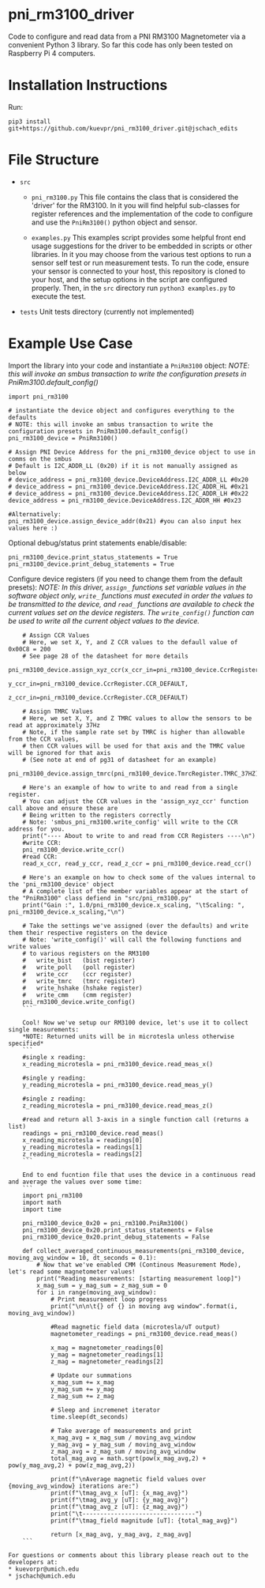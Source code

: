 # pni_rm3100_driver
Code to configure and read data from a PNI RM3100 Magnetometer via a convenient Python 3 library. So far this code has only been tested on Raspberry Pi 4 computers. 

# Installation Instructions
Run: 

```
pip3 install git+https://github.com/kuevpr/pni_rm3100_driver.git@jschach_edits
```

# File Structure
* `src`
    * `pni_rm3100.py`
This file contains the class that is considered the 'driver' for the RM3100. In it you will find helpful sub-classes for register references and the implementation of the code to configure and use the `PniRm3100()` python object and sensor.  

    * `examples.py`
This examples script provides some helpful front end usage suggestions for the driver to be embedded in scripts or other libraries. In it you may choose from the various test options to run a sensor self test or run measurement tests. To run the code, ensure your sensor is connected to your host, this repository is cloned to your host, and  the setup options in the script are configured properly. Then, in the `src` directory run `python3 examples.py` to execute the test. 

* `tests`
Unit tests directory (currently not implemented)

# Example Use Case
Import the library into your code and instantiate a `PniRm3100` object:
*NOTE: this will invoke an smbus transaction to write the configuration presets in PniRm3100.default_config()*

```
import pni_rm3100

# instantiate the device object and configures everything to the defaults
# NOTE: this will invoke an smbus transaction to write the configuration presets in PniRm3100.default_config() 
pni_rm3100_device = PniRm3100()

# Assign PNI Device Address for the pni_rm3100_device object to use in comms on the smbus
# Default is I2C_ADDR_LL (0x20) if it is not manually assigned as below
# device_address = pni_rm3100_device.DeviceAddress.I2C_ADDR_LL #0x20
# device_address = pni_rm3100_device.DeviceAddress.I2C_ADDR_HL #0x21
# device_address = pni_rm3100_device.DeviceAddress.I2C_ADDR_LH #0x22
device_address = pni_rm3100_device.DeviceAddress.I2C_ADDR_HH #0x23

#Alternatively:
pni_rm3100_device.assign_device_addr(0x21) #you can also input hex values here :)
```

Optional debug/status print statements enable/disable:
```
pni_rm3100_device.print_status_statements = True
pni_rm3100_device.print_debug_statements = True
```

Configure device registers (if you need to change them from the default presets):
*NOTE: In this driver, `assign_` functions set variable values in the software object only, `write_` functions must executed in order the values to be transmitted to the device, and `read_` functions are available to check the current values set on the device registers. The `write_config()` function can be used to write all the current object values to the device.*
```
    # Assign CCR Values
    # Here, we set X, Y, and Z CCR values to the defaull value of 0x00C8 = 200
    # See page 28 of the datasheet for more details
    pni_rm3100_device.assign_xyz_ccr(x_ccr_in=pni_rm3100_device.CcrRegister.CCR_DEFAULT, 
                                     y_ccr_in=pni_rm3100_device.CcrRegister.CCR_DEFAULT, 
                                     z_ccr_in=pni_rm3100_device.CcrRegister.CCR_DEFAULT)

    # Assign TMRC Values
    # Here, we set X, Y, and Z TMRC values to allow the sensors to be read at approximately 37Hz
    # Note, if the sample rate set by TMRC is higher than allowable from the CCR values, 
    # then CCR values will be used for that axis and the TMRC value will be ignored for that axis
    # (See note at end of pg31 of datasheet for an example)
    pni_rm3100_device.assign_tmrc(pni_rm3100_device.TmrcRegister.TMRC_37HZ)

    # Here's an example of how to write to and read from a single register. 
    # You can adjust the CCR values in the 'assign_xyz_ccr' function call above and ensure these are
    # Being written to the registers correctly
    # Note: 'smbus_pni_rm3100.write_config' will write to the CCR address for you.
    print("---- About to write to and read from CCR Registers ----\n")
    #write CCR: 
    pni_rm3100_device.write_ccr()
    #read CCR:
    read_x_ccr, read_y_ccr, read_z_ccr = pni_rm3100_device.read_ccr()

    # Here's an example on how to check some of the values internal to the 'pni_rm3100_device' object
    # A complete list of the member variables appear at the start of the "PniRm3100" class defiend in "src/pni_rm3100.py"
    print("Gain :", 1.0/pni_rm3100_device.x_scaling, "\tScaling: ", pni_rm3100_device.x_scaling,"\n")

    # Take the settings we've assigned (over the defaults) and write them their respective registers on the device 
    # Note: 'write_config()' will call the following functions and write values
    # to various registers on the RM3100
    #   write_bist   (bist register)
    #   write_poll   (poll register)
    #   write_ccr    (ccr register)
    #   write_tmrc   (tmrc register)
    #   write_hshake (hshake register)
    #   write_cmm    (cmm register)
    pni_rm3100_device.write_config()
    ```

    Cool! Now we've setup our RM3100 device, let's use it to collect single measurements:
    *NOTE: Returned units will be in microtesla unless otherwise specified*
    ```
    #single x reading:
    x_reading_microtesla = pni_rm3100_device.read_meas_x()

    #single y reading:
    y_reading_microtesla = pni_rm3100_device.read_meas_y()

    #single z reading:
    z_reading_microtesla = pni_rm3100_device.read_meas_z()

    #read and return all 3-axis in a single function call (returns a list)
    readings = pni_rm3100_device.read_meas()
    x_reading_microtesla = readings[0]
    y_reading_microtesla = readings[1]
    z_reading_microtesla = readings[2]
    ```

    End to end fucntion file that uses the device in a continuous read and average the values over some time:
    ```
    import pni_rm3100
    import math  
    import time

    pni_rm3100_device_0x20 = pni_rm3100.PniRm3100()
    pni_rm3100_device_0x20.print_status_statements = False
    pni_rm3100_device_0x20.print_debug_statements = False

    def collect_averaged_continuous_measurements(pni_rm3100_device, moving_avg_window = 10, dt_seconds = 0.1):
        # Now that we've enabled CMM (Continous Measurement Mode), let's read some magnetometer values!
        print("Reading measurements: [starting measurement loop]")
        x_mag_sum = y_mag_sum = z_mag_sum = 0
        for i in range(moving_avg_window):
            # Print measurement loop progress
            print("\n\n\t{} of {} in moving avg window".format(i, moving_avg_window))

            #Read magnetic field data (microtesla/uT output)
            magnetometer_readings = pni_rm3100_device.read_meas()

            x_mag = magnetometer_readings[0]
            y_mag = magnetometer_readings[1]
            z_mag = magnetometer_readings[2]

            # Update our summations
            x_mag_sum += x_mag
            y_mag_sum += y_mag
            z_mag_sum += z_mag

            # Sleep and incremenet iterator
            time.sleep(dt_seconds)

            # Take average of measurements and print
            x_mag_avg = x_mag_sum / moving_avg_window
            y_mag_avg = y_mag_sum / moving_avg_window
            z_mag_avg = z_mag_sum / moving_avg_window
            total_mag_avg = math.sqrt(pow(x_mag_avg,2) + pow(y_mag_avg,2) + pow(z_mag_avg,2))

            print(f"\nAverage magnetic field values over {moving_avg_window} iterations are:")
            print(f"\tmag_avg_x [uT]: {x_mag_avg}")
            print(f"\tmag_avg_y [uT]: {y_mag_avg}")
            print(f"\tmag_avg_z [uT]: {z_mag_avg}")
            print("\t--------------------------------")
            print(f"\tmag_field magnitude [uT]: {total_mag_avg}")

            return [x_mag_avg, y_mag_avg, z_mag_avg]
    ```

For questions or comments about this library please reach out to the developers at: 
* kuevorpr@umich.edu
* jschach@umich.edu




